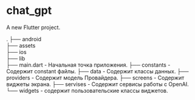 # chat_gpt

A new Flutter project.

.
├── android                        
├── assets                        
├── ios                             
├── lib                             
    ├── main.dart                   - Начальная точка приложения.
    ├── constants                   - Содержит constant файлы.
    ├── data                        - Содержит классы данных.
    ├── providers                   - Содержит модель Провайдера.
    ├── screens                     - Содержит виджеты экрана.
    ├── servises                    - Содержит сервисы работы с OpenAI.
    └── widgets                     - содержит пользовательские классы виджетов.